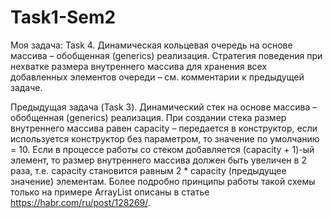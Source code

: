 # Task1-Sem2
Моя задача: Task 4.
Динамическая кольцевая очередь на основе массива – обобщенная (generics) реализация. Стратегия поведения при нехватке размера внутреннего массива для хранения всех добавленных элементов очереди – см. комментарии к предыдущей задаче.

Предыдущая задача (Task 3).
Динамический стек на основе массива – обобщенная (generics) реализация. При создании стека размер внутреннего массива равен capacity – передается в конструктор, если используется конструктор без параметром, то значение по умолчанию = 10. Если в процессе работы со стеком добавляется (capacity + 1)-ый элемент, то размер внутреннего массива должен быть увеличен в 2 раза, т.е. capacity становится равным 2 * capacity (предыдущее значение) элементам. Более подробно принципы работы такой схемы только на примере ArrayList описаны в статье https://habr.com/ru/post/128269/.
